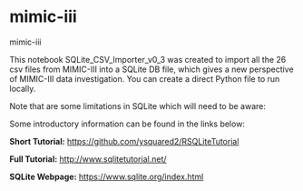 # mimic-iii
mimic-iii

This notebook SQLite_CSV_Importer_v0_3 was created to import all the 26 csv files from MIMIC-III into a SQLite DB file, which gives a new perspective of MIMIC-III data investigation.
You can create a direct Python file to run locally.

Note that are some limitations in SQLite which will need to be aware:

Some introductory information can be found in the links below:

**Short Tutorial:**
https://github.com/ysquared2/RSQLiteTutorial

**Full Tutorial:**
http://www.sqlitetutorial.net/

**SQLite Webpage:**
https://www.sqlite.org/index.html
